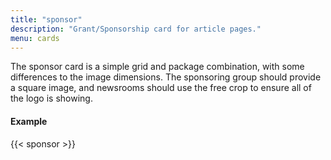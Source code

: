 ```yaml
---
title: "sponsor"
description: "Grant/Sponsorship card for article pages."
menu: cards
---
```


The sponsor card is a simple grid and package combination, with some differences to the image dimensions. The sponsoring group should provide a square image, and newsrooms should use the free crop to ensure all of the logo is showing.

#### Example
{{< sponsor >}}
